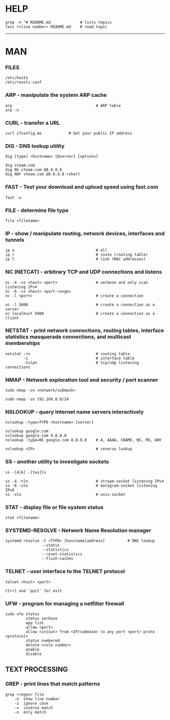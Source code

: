 # HELP 
```
grep -n ^# README.md             # lists topics
less +<line number> README.md    # read topic
```

--------------------------------------------------------------------------------

# MAN

### FILES

```
/etc/hosts
/etc/resolv.conf
```

### ARP - manipulate the system ARP cache

```
arp                                     # ARP table
arp -n
```

### CURL - transfer a URL

```
curl ifconfig.me			# Get your public IP address
```

### DIG - DNS lookup utility

```
dig [type] <hostname> [@server] [options]

dig steam.com
dig NS steam.com @8.8.8.8
dig ANY steam.com @8.8.8.8 +short
```

### FAST - Test your download and upload speed using fast.com

```
fast -u
```

### FILE - determine file type

```
file <filename>
```

### IP - show / manipulate routing, network devices, interfaces and tunnels

```
ip a                                    # all
ip r                                    # route (routing table)
ip l                                    # link (MAC addresses)
```

### NC (NETCAT) - arbitrary TCP and UDP connections and listens

```
nc -4 -vz <host> <port>                 # verbose and only scan listening IPv4
nc -6 -vz <host> <port-range>
nc -l <port>                            # create a connection

nc -l 5000                              # create a connection as a server
nc localhost 5000                       # create a connection as a client
```

### NETSTAT - print network connections, routing tables, interface statistics masquerade connections, and multicast memberships

```
netstat -rn                             # routing table
        -i                              # interface table
        -tulpn                          # tcp/udp listening connections 
```

### NMAP - Network exploration tool and security / port scanner

```
sudo nmap -sn <network/submask>

sudo nmap -sn 192.168.0.0/24
```

### NSLOOKUP - query Internet name servers interactively

```
nslookup -type=TYPE <hostname> [server]

nslookup google.com
nslookup google.com 8.8.8.8
nslookup -type=NS google.com 8.8.8.8    # A, AAAA, CNAME, NS, MX, ANY

nslookup <IP>                           # reverse lookup
```

### SS - another utility to investigate sockets

```
ss -[4|6] -[tux]ln

ss -4 -tln                              # stream-socket listening IPv4
ss -6 -uln                              # datagram-socket listening IPv6
ss -xln                                 # unix-socket

```

### STAT - display file or file system status

```
stat <filename>
```

### SYSTEMD-RESOLVE - Network Name Resolution manager

```
systemd-resolve -t <TYPE> [hostname|address]          # DNS lookup
                --status
                --statistics
                --reset-statistics
                --flush-caches
```

### TELNET - user interface to the TELNET protocol

```
telnet <host> <port>

Ctr+] and ´quit´ for exit
```

### UFW - program for managing a netfilter firewall

```
sudo ufw status
         status verbose
         app list
         allow <port>
         allow <in|out> from <IP/submask> to any port <port> proto <protocol>
         status numbered
         delete <rule number>
         enable
         disable
```

## TEXT PROCESSING

### GREP - print lines that match patterns

```
grep <regex> file
    -n  show line number
    -i  ignore case
    -v  inverse match
    -o  only match
```
